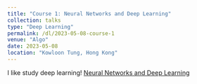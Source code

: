 ```yaml
---
title: "Course 1: Neural Networks and Deep Learning"
collection: talks
type: "Deep Learning"
permalink: /dl/2023-05-08-course-1
venue: "Algo"
date: 2023-05-08
location: "Kowloon Tung, Hong Kong"
---
```

I like study deep learning!
[Neural Networks and Deep Learning](https://www.coursera.org/learn/neural-networks-deep-learning)



